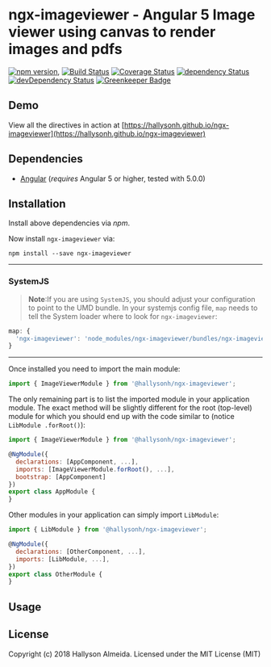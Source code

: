 # ngx-imageviewer - Angular 5 Image viewer using canvas to render images and pdfs

[![npm version](https://badge.fury.io/js/ngx-imageviewer.svg)](https://badge.fury.io/js/ngx-imageviewer),
[![Build Status](https://travis-ci.org/hallysonh/ngx-imageviewer.svg?branch=master)](https://travis-ci.org/hallysonh/ngx-imageviewer)
[![Coverage Status](https://coveralls.io/repos/github/hallysonh/ngx-imageviewer/badge.svg?branch=master)](https://coveralls.io/github/hallysonh/ngx-imageviewer?branch=master)
[![dependency Status](https://david-dm.org/hallysonh/ngx-imageviewer/status.svg)](https://david-dm.org/hallysonh/ngx-imageviewer)
[![devDependency Status](https://david-dm.org/hallysonh/ngx-imageviewer/dev-status.svg?branch=master)](https://david-dm.org/hallysonh/ngx-imageviewer#info=devDependencies)
[![Greenkeeper Badge](https://badges.greenkeeper.io/hallysonh/ngx-imageviewer.svg)](https://greenkeeper.io/)

## Demo

View all the directives in action at [https://hallysonh.github.io/ngx-imageviewer](https://hallysonh.github.io/ngx-imageviewer)

## Dependencies

* [Angular](https://angular.io) (*requires* Angular 5 or higher, tested with 5.0.0)

## Installation

Install above dependencies via *npm*.

Now install `ngx-imageviewer` via:

```shell
npm install --save ngx-imageviewer
```

---

### SystemJS

>**Note**:If you are using `SystemJS`, you should adjust your configuration to point to the UMD bundle.
In your systemjs config file, `map` needs to tell the System loader where to look for `ngx-imageviewer`:

```js
map: {
  'ngx-imageviewer': 'node_modules/ngx-imageviewer/bundles/ngx-imageviewer.umd.js',
}
```

---

Once installed you need to import the main module:

```js
import { ImageViewerModule } from '@hallysonh/ngx-imageviewer';
```

The only remaining part is to list the imported module in your application module. The exact method will be slightly
different for the root (top-level) module for which you should end up with the code similar to (notice `LibModule .forRoot()`):

```js
import { ImageViewerModule } from '@hallysonh/ngx-imageviewer';

@NgModule({
  declarations: [AppComponent, ...],
  imports: [ImageViewerModule.forRoot(), ...],
  bootstrap: [AppComponent]
})
export class AppModule {
}
```

Other modules in your application can simply import `LibModule`:

```js
import { LibModule } from '@hallysonh/ngx-imageviewer';

@NgModule({
  declarations: [OtherComponent, ...],
  imports: [LibModule, ...],
})
export class OtherModule {
}
```

## Usage

## License

Copyright (c) 2018 Hallyson Almeida. Licensed under the MIT License (MIT)
